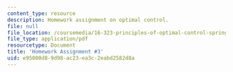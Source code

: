 ```yaml
---
content_type: resource
description: Homework assignment on optimal control.
file: null
file_location: /coursemedia/16-323-principles-of-optimal-control-spring-2008/e95000d89d98ac23ea3c2eabd2582d8a_assn3.pdf
file_type: application/pdf
resourcetype: Document
title: 'Homework Assignment #3'
uid: e95000d8-9d98-ac23-ea3c-2eabd2582d8a
---
```

